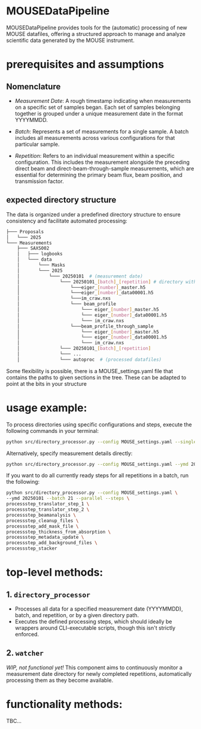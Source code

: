 # MOUSEDataPipeline

MOUSEDataPipeline provides tools for the (automatic) processing of new MOUSE datafiles, offering a structured approach to manage and analyze scientific data generated by the MOUSE instrument.

# prerequisites and assumptions

## Nomenclature
  - *Measurement Date*: A rough timestamp indicating when measurements on a specific set of samples began. Each set of samples belonging together is grouped under a unique measurement date in the format YYYYMMDD.

  - *Batch*: Represents a set of measurements for a single sample. A batch includes all measurements across various configurations for that particular sample.

  - *Repetition*: Refers to an individual measurement within a specific configuration. This includes the measurement alongside the preceding direct beam and direct-beam-through-sample measurements, which are essential for determining the primary beam flux, beam position, and transmission factor.

## expected directory structure

The data is organized under a predefined directory structure to ensure consistency and facilitate automated processing:

```bash
├─── Proposals
│   └─── 2025
└─── Measurements
    ├─── SAXS002
    │   ├─── logbooks
    │   └─── data
    │       └─── Masks
    │       └─── 2025
    │           └─── 20250101  # (measurement date)
    │               └─── 20250101_[batch]_[repetition] # directory with files
    │                   └───eiger_[number]_master.h5
    │                   └───eiger_[number]_data00001.h5
    │                   └───im_craw.nxs
    │                   └─── beam_profile
    │                       └─── eiger_[number]_master.h5
    │                       └─── eiger_[number]_data00001.h5
    │                       └─── im_craw.nxs
    │                   └───beam_profile_through_sample
    │                       └─── eiger_[number]_master.h5
    │                       └─── eiger_[number]_data00001.h5
    │                       └─── im_craw.nxs
    │               └─── 20250101_[batch]_[repetition]
    │               └─── ...
    │               └─── autoproc  # (processed datafiles)    
```

Some flexibility is possible, there is a MOUSE_settings.yaml file that contains the paths to given sections in the tree. These can be adapted to point at the bits in your structure

# usage example:  

To process directories using specific configurations and steps, execute the following commands in your terminal:

```zsh
python src/directory_processor.py --config MOUSE_settings.yaml --single_dir ~/Documents/BAM/Measurements/newMouseTest/Measurements/SAXS002/data/2025/20250101/20250101_21_22  --steps processstep_translator_step_1 processstep_translator_step_2 processstep_beamanalysis
```

Alternatively, specify measurement details directly:

```zsh
python src/directory_processor.py --config MOUSE_settings.yaml --ymd 20250101 --batch 21 --repetition 22 --steps processstep_translator_step_1 processstep_translator_step_2 processstep_beamanalysis
```

If you want to do all currently ready steps for all repetitions in a batch, run the following: 
```zsh
python src/directory_processor.py --config MOUSE_settings.yaml \
--ymd 20250101 --batch 21 --parallel --steps \
processstep_translator_step_1 \
processstep_translator_step_2 \
processstep_beamanalysis \
processstep_cleanup_files \
processstep_add_mask_file \
processstep_thickness_from_absorption \
processstep_metadata_update \
processstep_add_background_files \
processstep_stacker
```

# top-level methods: 

## 1. `directory_processor`
  - Processes all data for a specified measurement date (YYYYMMDD), batch, and repetition, or by a given directory path.
  - Executes the defined processing steps, which should ideally be wrappers around CLI-executable scripts, though this isn't strictly enforced.

## 2. `watcher`
*WIP, not functional yet!* This component aims to continuously monitor a measurement date directory for newly completed repetitions, automatically processing them as they become available.

# functionality methods:

TBC...